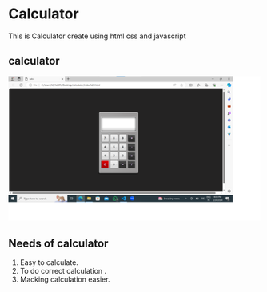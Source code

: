 # Calculator
This is Calculator create using html css and javascript
## calculator 
![alt text](images/calculator.png)
## Needs of calculator
1. Easy to calculate.
2. To do correct calculation .
3. Macking calculation easier.


